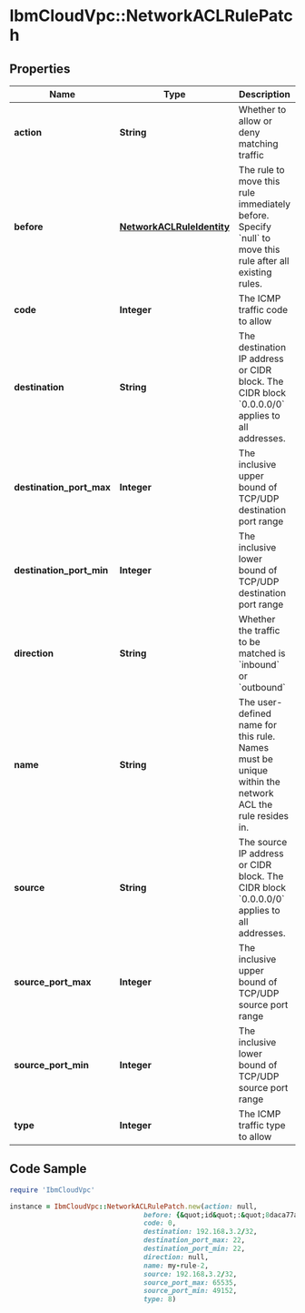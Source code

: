 # IbmCloudVpc::NetworkACLRulePatch

## Properties

Name | Type | Description | Notes
------------ | ------------- | ------------- | -------------
**action** | **String** | Whether to allow or deny matching traffic | [optional] 
**before** | [**NetworkACLRuleIdentity**](NetworkACLRuleIdentity.md) | The rule to move this rule immediately before. Specify &#x60;null&#x60; to move this rule after all existing rules. | [optional] 
**code** | **Integer** | The ICMP traffic code to allow | [optional] 
**destination** | **String** | The destination IP address or CIDR block. The CIDR block &#x60;0.0.0.0/0&#x60; applies to all addresses. | [optional] 
**destination_port_max** | **Integer** | The inclusive upper bound of TCP/UDP destination port range | [optional] 
**destination_port_min** | **Integer** | The inclusive lower bound of TCP/UDP destination port range | [optional] 
**direction** | **String** | Whether the traffic to be matched is &#x60;inbound&#x60; or &#x60;outbound&#x60; | [optional] 
**name** | **String** | The user-defined name for this rule. Names must be unique within the network ACL the rule resides in. | [optional] 
**source** | **String** | The source IP address or CIDR block.  The CIDR block &#x60;0.0.0.0/0&#x60; applies to all addresses. | [optional] 
**source_port_max** | **Integer** | The inclusive upper bound of TCP/UDP source port range | [optional] 
**source_port_min** | **Integer** | The inclusive lower bound of TCP/UDP source port range | [optional] 
**type** | **Integer** | The ICMP traffic type to allow | [optional] 

## Code Sample

```ruby
require 'IbmCloudVpc'

instance = IbmCloudVpc::NetworkACLRulePatch.new(action: null,
                                 before: {&quot;id&quot;:&quot;8daca77a-4980-4d33-8f3e-7038797be8f9&quot;},
                                 code: 0,
                                 destination: 192.168.3.2/32,
                                 destination_port_max: 22,
                                 destination_port_min: 22,
                                 direction: null,
                                 name: my-rule-2,
                                 source: 192.168.3.2/32,
                                 source_port_max: 65535,
                                 source_port_min: 49152,
                                 type: 8)
```


